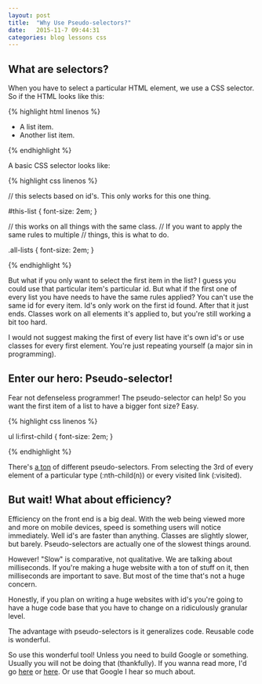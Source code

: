 ```yaml
---
layout: post
title:  "Why Use Pseudo-selectors?"
date:   2015-11-7 09:44:31
categories: blog lessons css
---
```


## What are selectors?

When you have to select a particular HTML element, we use a CSS selector.
So if the HTML looks like this:

{% highlight html linenos %}

<div id="this-list" class="all-lists">
  <ul>
    <li id='first-item'>
      A list item.
    </li>
    <li>
      Another list item.
    </li>
  </ul>
</div>

{% endhighlight %}

A basic CSS selector looks like:

{% highlight css linenos %}

// this selects based on id's. This only works for this one thing.

#this-list {
  font-size: 2em;
}

// this works on all things with the same class.
// If you want to apply the same rules to multiple
// things, this is what to do.

.all-lists {
  font-size: 2em;
}

{% endhighlight %}

But what if you only want to select the first item in the list? I guess you could use that particular item's particular id. But what if the first one of every list you have needs to have the same rules applied? You can't use the same id for every item. Id's only work on the first id found. After that it just ends. Classes work on all elements it's applied to, but you're still working a bit too hard.

I would not suggest making the first of every list have it's own id's or use classes for every first element. You're just repeating yourself (a major sin in programming).

## Enter our hero: Pseudo-selector!

Fear not defenseless programmer! The pseudo-selector can help! So you want the first item of a list to have a bigger font size? Easy.

{% highlight css linenos %}

ul li:first-child {
  font-size: 2em;
}

{% endhighlight %}

There's [a ton](http://www.w3schools.com/css/css_pseudo_classes.asp) of different
pseudo-selectors. From selecting the 3rd of every element of a particular type (:nth-child(n)) or every visited link (:visited).

## But wait! What about efficiency?
Efficiency on the front end is a big deal. With the web being viewed more and more on mobile devices, speed is something users will notice immediately. Well id's are faster than anything. Classes are slightly slower, but barely. Pseudo-selectors are actually one of the slowest things around.

However! "Slow" is comparative, not qualitative. We are talking about milliseconds. If you're making a huge website with a ton of stuff on it, then milliseconds are important to save. But most of the time that's not a huge concern.

Honestly, if you plan on writing a huge websites with id's you're going to have a huge code base that you have to change on a ridiculously granular level.

The advantage with pseudo-selectors is it generalizes code. Reusable code is wonderful.

So use this wonderful tool! Unless you need to build Google or something. Usually you will not be doing that (thankfully). If you wanna read more, I'd go [here](http://csswizardry.com/2011/09/writing-efficient-css-selectors/) or [here](https://css-tricks.com/pseudo-class-selectors/). Or use that Google I hear so much about.
